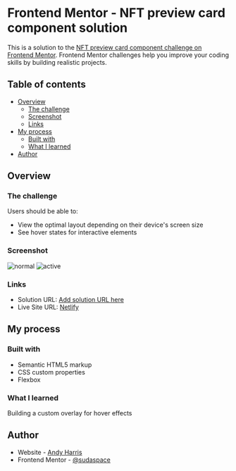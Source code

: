 # Frontend Mentor - NFT preview card component solution

This is a solution to the [NFT preview card component challenge on Frontend Mentor](https://www.frontendmentor.io/challenges/nft-preview-card-component-SbdUL_w0U). Frontend Mentor challenges help you improve your coding skills by building realistic projects. 

## Table of contents

- [Overview](#overview)
  - [The challenge](#the-challenge)
  - [Screenshot](#screenshot)
  - [Links](#links)
- [My process](#my-process)
  - [Built with](#built-with)
  - [What I learned](#what-i-learned)
- [Author](#author)

## Overview

### The challenge

Users should be able to:

- View the optimal layout depending on their device's screen size
- See hover states for interactive elements

### Screenshot

![normal](/screenshots/normal.png)
![active](/screenshots/active.png)


### Links

- Solution URL: [Add solution URL here](https://your-solution-url.com)
- Live Site URL: [Netlify](https://nft-previewcard-5ed9eb.netlify.app/)

## My process

### Built with

- Semantic HTML5 markup
- CSS custom properties
- Flexbox

### What I learned

Building a custom overlay for hover effects


## Author

- Website - [Andy Harris](https://github.com/andharr)
- Frontend Mentor - [@sudaspace](https://www.frontendmentor.io/profile/sudaspace)

